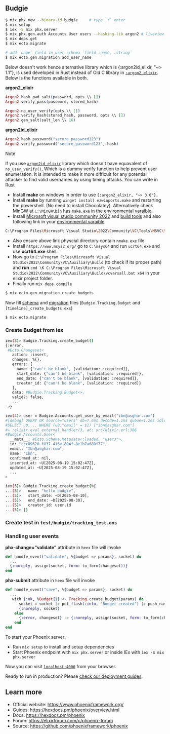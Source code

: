 ## Budgie     
```bash
$ mix phx.new --binary-id budgie     # type `Y` enter
$ mix setup
$ iex -S mix phx.server
$ mix phx.gen.auth Accounts User users --hashing-lib argon2 # liveview based auth, type `Y`
$ mix deps.get
$ mix ecto.migrate

# add `name` field in user schema `field :name, :string`
$ mix ecto.gen.migration add_user_name
```     

Below doesn't work hence alternative library which is {:argon2id_elixir, "~> 1.1"}, is used developed in Rust instead of Old C library in [`:argon2_elixir`](https://hexdocs.pm/argon2_elixir/1.2.0/Argon2.html). Below is the functions available in both. 
    
**argon2_elixir**   
```elixir
Argon2.hash_pwd_salt(password, opts \\ [])
Argon2.verify_pass(password, stored_hash)

Argon2.no_user_verify(opts \\ [])
Argon2.verify_hash(stored_hash, password, opts \\ [])
Argon2.gen_salt(salt_len \\ 16)
```    
   
**argon2id_elixir**  
```elixir 
Argon2.hash_password("secure_password123")  
Argon2.verify_password("secure_password123", hash) 
```      

> [!NOTE]    
> If you use [`argon2id_elixir`](https://hexdocs.pm/argon2id_elixir/Argon2.html) library which doesn't have equavalent of `no_user_verify()`, Which is a dummy verify function to help prevent user enumeration. It is intended to make it more difficult for any potential attacker to find valid usernames by using timing attacks. 
> You can write in Rust  

- Install **make** on windows in order to use `{:argon2_elixir, "~> 3.0"},`     
- Install **make** by running `winget install ezwinports.make` and restarting the powershell. (No need to install Chocolatey). Alternatively check MinGW at `C:\MinGW\bin` has `make.exe` in the <ins>environmental varaible</ins>.      
- Install <ins>Microsoft visual studio community 2022</ins> and <ins>build tools</ins> and also following link in your <ins>environmental varaible</ins>
```bash
C:\Program Files\Microsoft Visual Studio\2022\Community\VC\Tools\MSVC\%YOUR_VERSION%\bin\Hostx64\x64
```       
- Also ensure above link physcial directory contain `nmake.exe` file   
- Install `https://www.msys2.org/` go to  `C:\msys64` and run `ucrt64.exe` and use **ucrt64.exe** shell. 
- Now go to `C:\Program Files\Microsoft Visual Studio\2022\Community\VC\Auxiliary\Build` (to check if its proper path) and **run** `cmd \K C:\Program Files\Microsoft Visual Studio\2022\Community\VC\Auxiliary\Build\vcvarsall.bat x64`  in your elixir project folder.    
- Finally run `mix deps.compile`    
     
```bash
$ mix ecto.gen.migration create_budgets     
```    
    
Now fill <ins>schema</ins> and <ins>migration</ins> files (`Budgie.Tracking.Budget` and `[timeline]_create_budgets.exs`)    
   
```bash
$ mix ecto.migrate   
```       
     
### Create Budget from iex
```bash
iex(3)> Budgie.Tracking.create_budget()
{:error,
 #Ecto.Changeset<
   action: :insert,
   changes: %{},
   errors: [
     name: {"can't be blank", [validation: :required]},
     start_date: {"can't be blank", [validation: :required]},
     end_date: {"can't be blank", [validation: :required]},
     creator_id: {"can't be blank", [validation: :required]}
   ],
   data: #Budgie.Tracking.Budget<>,
   valid?: false,
   ...
 >}

iex(4)> user = Budgie.Accounts.get_user_by_email("ibn@asghar.com")
#[debug] QUERY OK source="users" db=7.6ms decode=1.1ms queue=1.2ms idle=1343.5ms
#SELECT u0.... WHERE (u0."email" = $1) ["ibn@asghar.com"]
#↳ :elixir.eval_external_handler/3, at: src/elixir.erl:386
#Budgie.Accounts.User<
  __meta__: #Ecto.Schema.Metadata<:loaded, "users">,
  id: "ccc89620-f837-416e-894f-8e1b7a680f77",
  email: "Ibn@asghar.com",
  name: "Ibn",
  confirmed_at: nil,
  inserted_at: ~U[2025-08-19 15:02:47Z],
  updated_at: ~U[2025-08-19 15:02:47Z],
  ...
>

iex(5)> Budgie.Tracking.create_budget(%{
...(5)>   name: "hello budgie",
...(5)>   start_date: ~D[2025-08-10],
...(5)>   end_date: ~D[2025-08-30],
...(5)>   creator_id: user.id
...(5)> })
```     
    
### Create test in `test/budgie/tracking_test.exs`    

### Handling user events  
**phx-change="validate"**  attribute in `heex` file will invoke    
```elixir
def handle_event("validate", %{budget => params}, socket) do
  ...
  {:noreply, assign(socket, form: to_form(changeset))}
end
```  
**phx-submit** attribute in `heex` file will invoke   
```elixir
def handle_event("save", %{budget => params}, socket) do
  ...
   with {:ok, %Budget{}} <- Tracking.create_budget(params) do
      socket = socket |> put_flash(:info, "Budget created") |> push_navigate(to: ~p"/budgets", replace: true)
      {:noreply, socket}
    else
      {:error, changeset} -> {:noreply, assign(socket, form: to_form(changeset))}
    end
end
```          



To start your Phoenix server:

  * Run `mix setup` to install and setup dependencies
  * Start Phoenix endpoint with `mix phx.server` or inside IEx with `iex -S mix phx.server`

Now you can visit [`localhost:4000`](http://localhost:4000) from your browser.

Ready to run in production? Please [check our deployment guides](https://hexdocs.pm/phoenix/deployment.html).

## Learn more

  * Official website: https://www.phoenixframework.org/
  * Guides: https://hexdocs.pm/phoenix/overview.html
  * Docs: https://hexdocs.pm/phoenix
  * Forum: https://elixirforum.com/c/phoenix-forum
  * Source: https://github.com/phoenixframework/phoenix
